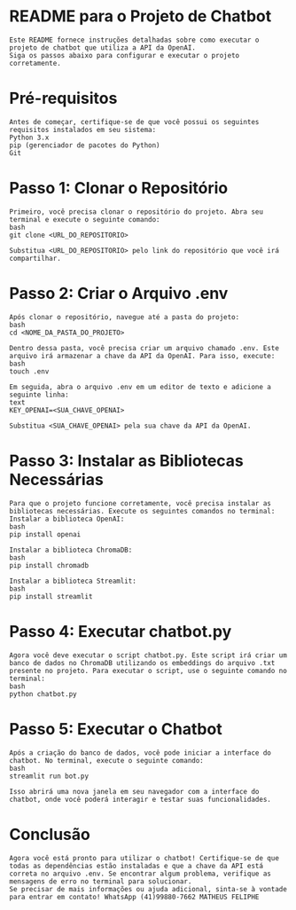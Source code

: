#                       README para o Projeto de Chatbot
    Este README fornece instruções detalhadas sobre como executar o projeto de chatbot que utiliza a API da OpenAI. 
    Siga os passos abaixo para configurar e executar o projeto corretamente.
#                       Pré-requisitos
    Antes de começar, certifique-se de que você possui os seguintes requisitos instalados em seu sistema:
    Python 3.x
    pip (gerenciador de pacotes do Python)
    Git
#                       Passo 1: Clonar o Repositório
    Primeiro, você precisa clonar o repositório do projeto. Abra seu terminal e execute o seguinte comando:
    bash
    git clone <URL_DO_REPOSITORIO>

    Substitua <URL_DO_REPOSITORIO> pelo link do repositório que você irá compartilhar.
#                       Passo 2: Criar o Arquivo .env
    Após clonar o repositório, navegue até a pasta do projeto:
    bash
    cd <NOME_DA_PASTA_DO_PROJETO>

    Dentro dessa pasta, você precisa criar um arquivo chamado .env. Este arquivo irá armazenar a chave da API da OpenAI. Para isso, execute:
    bash
    touch .env

    Em seguida, abra o arquivo .env em um editor de texto e adicione a seguinte linha:
    text
    KEY_OPENAI=<SUA_CHAVE_OPENAI>

    Substitua <SUA_CHAVE_OPENAI> pela sua chave da API da OpenAI.
#                       Passo 3: Instalar as Bibliotecas Necessárias
    Para que o projeto funcione corretamente, você precisa instalar as bibliotecas necessárias. Execute os seguintes comandos no terminal:
    Instalar a biblioteca OpenAI:
    bash
    pip install openai

    Instalar a biblioteca ChromaDB:
    bash
    pip install chromadb

    Instalar a biblioteca Streamlit:
    bash
    pip install streamlit

#                       Passo 4: Executar chatbot.py
    Agora você deve executar o script chatbot.py. Este script irá criar um banco de dados no ChromaDB utilizando os embeddings do arquivo .txt presente no projeto. Para executar o script, use o seguinte comando no terminal:
    bash
    python chatbot.py

#                       Passo 5: Executar o Chatbot
    Após a criação do banco de dados, você pode iniciar a interface do chatbot. No terminal, execute o seguinte comando:
    bash
    streamlit run bot.py

    Isso abrirá uma nova janela em seu navegador com a interface do chatbot, onde você poderá interagir e testar suas funcionalidades.
#                       Conclusão
    Agora você está pronto para utilizar o chatbot! Certifique-se de que todas as dependências estão instaladas e que a chave da API está correta no arquivo .env. Se encontrar algum problema, verifique as mensagens de erro no terminal para solucionar.
    Se precisar de mais informações ou ajuda adicional, sinta-se à vontade para entrar em contato! WhatsApp (41)99880-7662 MATHEUS FELIPHE